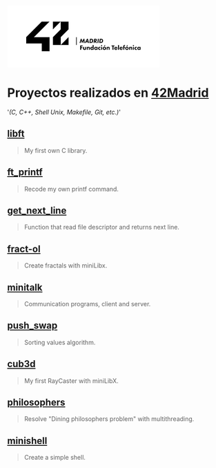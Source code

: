 ![42Madrid](/logo%2042Madrid.png)

# Proyectos realizados en [42Madrid](https://www.42madrid.com/)
'_(C, C++, Shell Unix, Makefile, Git, etc.)_'

## [libft](https://github.com/ivanoriola/42/tree/main/libft)
> My first own C library.

## [ft_printf](https://github.com/ivanoriola/42/tree/main/ft_printf)
> Recode my own printf command.

## [get_next_line](https://github.com/ivanoriola/42/tree/main/get_next_line)
> Function that read file descriptor and returns next line.

## [fract-ol](https://github.com/ivanoriola/42/tree/main/fract-ol)
> Create fractals with miniLibx.

## [minitalk](https://github.com/ivanoriola/42/tree/main/minitalk)
> Communication programs, client and server.

## [push_swap](https://github.com/ivanoriola/42/tree/main/push_swap)
> Sorting values algorithm.

## [cub3d](https://github.com/ivanoriola/42/tree/main/cub3d)
> My first RayCaster with miniLibX.

## [philosophers](https://github.com/ivanoriola/42/tree/main/philosophers)
> Resolve "Dining philosophers problem" with multithreading.

## [minishell](https://github.com/ivanoriola/42/tree/main/minishell)
> Create a simple shell.
